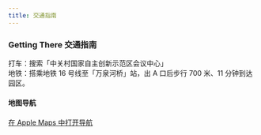 ```yaml
---
title: 交通指南
---
```

### Getting There 交通指南
打车：搜索「中关村国家自主创新示范区会议中心」
<br/>
地铁：搭乘地铁 16 号线至「万泉河桥」站，出 A 口后步行 700 米、11 分钟到达园区。

#### 地图导航
<div style="margin: 20px 0;">
  <a href="https://maps.apple.com/?address=%E4%B8%AD%E5%9B%BD%E5%8C%97%E4%BA%AC%E5%B8%82%E6%B5%B7%E6%B7%80%E5%8C%BA%E6%96%B0%E5%BB%BA%E5%AE%AB%E9%97%A8%E8%B7%AF2%E5%8F%B7&auid=1118368620452725&ll=39.989483,116.293350&lsp=57879&q=%E4%B8%AD%E5%85%B3%E6%9D%91%E5%9B%BD%E5%AE%B6%E8%87%AA%E4%B8%BB%E5%88%9B%E6%96%B0%E7%A4%BA%E8%8C%83%E5%8C%BA-%E4%BC%9A%E8%AE%AE%E4%B8%AD%E5%BF%83&_ext=EiQpLp67o0X9Q0AxmD0PjgUSXUA5/XUt2wgAREBBqUGSuYYTXUA%3D" class="btn btn-primary" target="_blank">
    <i class="fas fa-map-marker-alt"></i> 在 Apple Maps 中打开导航
  </a>
</div>
